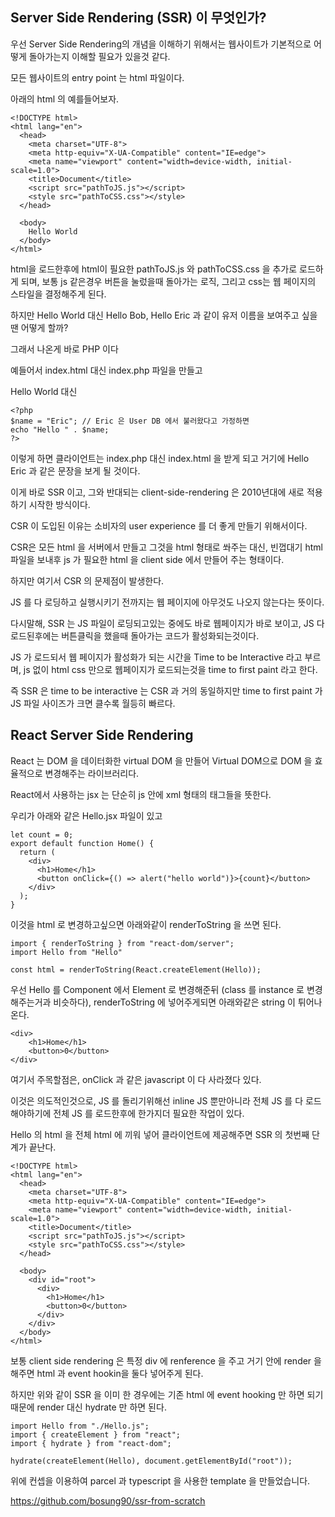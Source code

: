 ## Server Side Rendering (SSR) 이 무엇인가?

우선 Server Side Rendering의 개념을 이해하기 위해서는 웹사이트가 기본적으로 어떻게 돌아가는지 이해할 필요가 있을것 같다. 

모든 웹사이트의 entry point 는 html 파일이다. 

아래의 html 의 예를들어보자.

    <!DOCTYPE html>
    <html lang="en">
      <head>
        <meta charset="UTF-8">
        <meta http-equiv="X-UA-Compatible" content="IE=edge">
        <meta name="viewport" content="width=device-width, initial-scale=1.0">
        <title>Document</title>
        <script src="pathToJS.js"></script>
        <style src="pathToCSS.css"></style>
      </head>

      <body>
        Hello World
      </body>
    </html>
html을 로드한후에 html이 필요한 pathToJS.js 와 pathToCSS.css 을 추가로 로드하게 되며, 보통 js 같은경우 버튼을 눌렀을때 돌아가는 로직, 그리고 css는 웹 페이지의 스타일을 결정해주게 된다.

하지만 Hello World 대신 Hello Bob, Hello Eric 과 같이 유저 이름을 보여주고 싶을땐 어떻게 할까?

그래서 나온게 바로 PHP 이다

예들어서 index.html 대신 index.php 파일을 만들고

Hello World 대신 

    <?php
    $name = "Eric"; // Eric 은 User DB 에서 불러왔다고 가정하면
    echo "Hello " . $name;
    ?>
이렇게 하면 클라이언트는 index.php 대신 index.html 을 받게 되고 거기에 Hello Eric 과 같은 문장을 보게 될 것이다.

이게 바로 SSR 이고, 그와 반대되는 client-side-rendering 은 2010년대에 새로 적용하기 시작한 방식이다.

CSR 이 도입된 이유는 소비자의 user experience 를 더 좋게 만들기 위해서이다.

CSR은 모든 html 을 서버에서 만들고 그것을 html 형태로 쏴주는 대신, 빈껍대기 html 파일을 보내후 js 가 필요한 html 을 client side 에서 만들어 주는 형태이다.

하지만 여기서 CSR 의 문제점이 발생한다.

JS 를 다 로딩하고 실행시키기 전까지는 웹 페이지에 아무것도 나오지 않는다는 뜻이다.

다시말해, SSR 는 JS 파일이 로딩되고있는 중에도 바로 웹페이지가 바로 보이고, JS 다 로드된후에는 버튼클릭을 했을때 돌아가는 코드가 활성화되는것이다.

JS 가 로드되서 웹 페이지가 활성화가 되는 시간을 Time to be Interactive 라고 부르며, js 없이 html css 만으로 웹페이지가 로드되는것을 time to first paint 라고 한다.

즉 SSR 은 time to be interactive 는 CSR 과 거의 동일하지만 time to first paint 가 JS 파일 사이즈가 크면 클수록 월등히 빠르다.

## React Server Side Rendering

React 는 DOM 을 데이터화한 virtual DOM 을 만들어 Virtual DOM으로 DOM 을 효율적으로 변경해주는 라이브러리다.

React에서 사용하는 jsx 는 단순히 js 안에 xml 형태의 태그들을 뜻한다.

우리가 아래와 같은 Hello.jsx 파일이 있고

    let count = 0;
    export default function Home() {
      return (
        <div>
          <h1>Home</h1>
          <button onClick={() => alert("hello world")}>{count}</button>
        </div>
      );
    }
이것을 html 로 변경하고싶으면 아래와같이 renderToString 을 쓰면 된다.

    import { renderToString } from "react-dom/server";
    import Hello from "Hello"

    const html = renderToString(React.createElement(Hello));
우선 Hello 를 Component 에서 Element 로 변경해준뒤 (class 를 instance 로 변경해주는거과 비슷하다), renderToString 에 넣어주게되면 아래와같은 string 이 튀어나온다.

    <div>
        <h1>Home</h1>
        <button>0</button>
    </div>
여기서 주목할점은, onClick 과 같은 javascript 이 다 사라졌다 있다.

이것은 의도적인것으로, JS 를 돌리기위해선 inline JS 뿐만아니라 전체 JS 를 다 로드해야하기에 전체 JS 를 로드한후에 한가지더 필요한 작업이 있다.

Hello 의 html 을 전체 html 에 끼워 넣어 클라이언트에 제공해주면 SSR 의 첫번째 단계가 끝난다.

    <!DOCTYPE html>
    <html lang="en">
      <head>
        <meta charset="UTF-8">
        <meta http-equiv="X-UA-Compatible" content="IE=edge">
        <meta name="viewport" content="width=device-width, initial-scale=1.0">
        <title>Document</title>
        <script src="pathToJS.js"></script>
        <style src="pathToCSS.css"></style>
      </head>

      <body>
        <div id="root">
          <div>
            <h1>Home</h1>
            <button>0</button>
          </div>
        </div>
      </body>
    </html>
보통 client side rendering 은 특정 div 에 renference 을 주고 거기 안에 render 을 해주면 html 과 event hookin을 둘다 넣어주게 된다.

하지만 위와 같이 SSR 을 이미 한 경우에는 기존 html 에 event hooking 만 하면 되기 때문에 render 대신 hydrate 만 하면 된다.

    import Hello from "./Hello.js";
    import { createElement } from "react";
    import { hydrate } from "react-dom";

    hydrate(createElement(Hello), document.getElementById("root"));
위에 컨셉을 이용하여 parcel 과 typescript 을 사용한 template 을 만들었습니다.

https://github.com/bosung90/ssr-from-scratch
